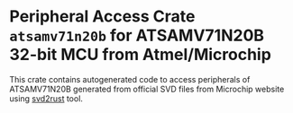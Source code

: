 # Peripheral Access Crate `atsamv71n20b` for ATSAMV71N20B 32-bit MCU from Atmel/Microchip

This crate contains autogenerated code to access peripherals of ATSAMV71N20B generated from official SVD files from Microchip website using [svd2rust](https://github.com/rust-embedded/svd2rust/) tool.